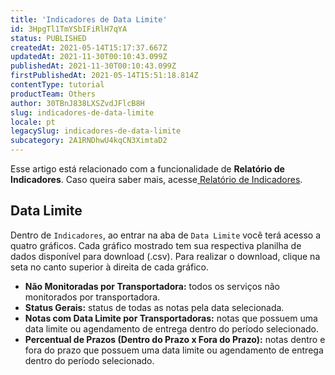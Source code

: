 ```yaml
---
title: 'Indicadores de Data Limite'
id: 3HpgTl1TmYSbIFiRlH7qYA
status: PUBLISHED
createdAt: 2021-05-14T15:17:37.667Z
updatedAt: 2021-11-30T00:10:43.099Z
publishedAt: 2021-11-30T00:10:43.099Z
firstPublishedAt: 2021-05-14T15:51:18.814Z
contentType: tutorial
productTeam: Others
author: 30TBnJ838LXSZvdJFlcB8H
slug: indicadores-de-data-limite
locale: pt
legacySlug: indicadores-de-data-limite
subcategory: 2A1RNDhwU4kqCN3XimtaD2
---
```



<div class="alert alert-info"> 
 Esse artigo está relacionado com a funcionalidade de <b>Relatório de Indicadores</b>. Caso queira saber mais, acesse<a href="https://help.vtex.com/pt/tutorial/relatorio-de-indicadores--7lbICsrCArXDxUYeeHJ2c5">  Relatório de Indicadores</a>.
</div>

## Data Limite

Dentro de `Indicadores`, ao entrar na aba de `Data Limite` você terá acesso a quatro gráficos. Cada gráfico mostrado tem  sua respectiva planilha de dados disponível para download (.csv). Para realizar o download, clique na seta no canto superior à direita de cada gráfico. 

*   **Não Monitoradas por Transportadora:** todos os serviços não monitorados por transportadora.
*   **Status Gerais:** status de todas as notas pela data selecionada.
*   **Notas com Data Limite por Transportadoras:** notas que possuem uma data limite ou agendamento de entrega dentro do período selecionado.
*   **Percentual de Prazos (Dentro do Prazo x Fora do Prazo):** notas dentro e fora do prazo que possuem uma data limite ou agendamento de entrega dentro do período selecionado.
